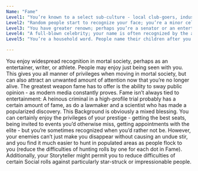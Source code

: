 ```yaml
---
Name: "Fame"
Level1: "You’re known to a select sub-culture - local club-goers, industry bloggers, or the Park Avenue set, for instance."
Level2: "Random people start to recognize your face; you’re a minor celebrity such as a small-time criminal or a local news anchor."
Level3: "You have greater renown; perhaps you’re a senator or an entertainer who regularly gets hundreds of thousands of YouTube hits."
Level4: "A full-blown celebrity; your name is often recognized by the average person on the street."
Level5: "You’re a household word. People name their children after you."

---
```


You enjoy widespread recognition in mortal society, perhaps as an entertainer, writer, or athlete. People may enjoy just being seen with you. This gives you all manner of privileges when moving in mortal society, but can also attract an unwanted amount of attention now that you’re no longer alive. The greatest weapon fame has to offer is the ability to sway public opinion - as modern media constantly proves. Fame isn’t always tied to entertainment: A heinous criminal in a high-profile trial probably has a certain amount of fame, as do a lawmaker and a scientist who has made a popularized discovery. This Background is obviously a mixed blessing. You can certainly enjoy the privileges of your prestige - getting the best seats, being invited to events you’d otherwise miss, getting appointments with the elite - but you’re sometimes recognized when you’d rather not be. However, your enemies can’t just make you disappear without causing an undue stir, and you find it much easier to hunt in populated areas as people flock to you (reduce the difficulties of hunting rolls by one for each dot in Fame). Additionally, your Storyteller might permit you to reduce difficulties of certain Social rolls against particularly star-struck or impressionable people.